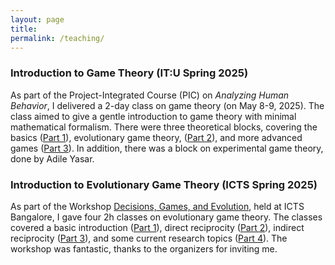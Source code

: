 ```yaml
---
layout: page
title: 
permalink: /teaching/
---
```




### Introduction to Game Theory (IT:U Spring 2025)

As part of the Project-Integrated Course (PIC) on *Analyzing Human Behavior*, I delivered a 2-day class on game theory (on May 8-9, 2025). The class aimed to give a gentle introduction to game theory with minimal mathematical formalism. There were three theoretical blocks, covering the basics ([Part 1](../files/teaching/2025_GameTheory/part1.pdf)), evolutionary game theory, ([Part 2](../files/teaching/2025_GameTheory/part2.pdf)), and more advanced games ([Part 3](../files/teaching/2025_GameTheory/part3.pdf)). In addition, there was a block on experimental game theory, done by Adile Yasar. 


### Introduction to Evolutionary Game Theory (ICTS Spring 2025)
As part of the Workshop [Decisions, Games, and Evolution](https://www.icts.res.in/program/DGE2025), held at ICTS Bangalore, I gave four 2h classes on evolutionary game theory. The classes covered a basic introduction ([Part 1](../files/teaching/2025_EGT/part1.pdf)), direct reciprocity ([Part 2](../files/teaching/2025_EGT/part2.pdf)), indirect reciprocity ([Part 3](../files/teaching/2025_EGT/part3.pdf)), and some current research topics ([Part 4](../files/teaching/2025_EGT/part4.pdf)). The workshop was fantastic, thanks to the organizers for inviting me. 
